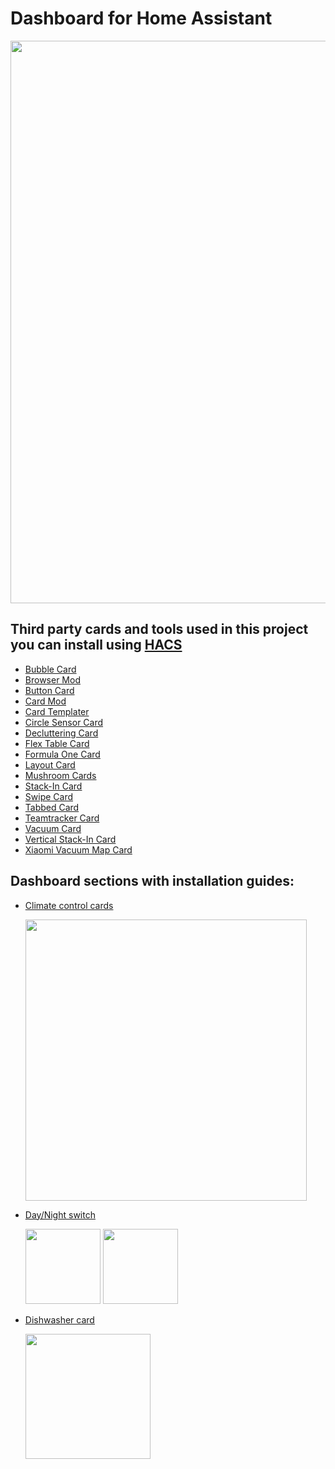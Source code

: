 # Dashboard for Home Assistant

<img src="https://github.com/user-attachments/assets/ffbfe8f6-f214-4dce-9a00-8848d68b2548" width="900">

## Third party cards and tools used in this project you can install using [HACS](https://www.hacs.xyz/)

- [Bubble Card](https://github.com/Cyberjunky/Home-Assistant-Lovelace-Bubble-Card)
- [Browser Mod](https://github.com/thomasloven/hass-browser_mod)
- [Button Card](https://github.com/custom-cards/button-card)
- [Card Mod](https://github.com/thomasloven/lovelace-card-mod)
- [Card Templater](https://github.com/gadgetchnnel/lovelace-card-templater)
- [Circle Sensor Card](https://github.com/custom-cards/circle-sensor-card)
- [Decluttering Card](https://github.com/custom-cards/decluttering-card)
- [Flex Table Card](https://github.com/custom-cards/flex-table-card)
- [Formula One Card](https://github.com/marcokreeft87/formulaone-card)
- [Layout Card](https://github.com/thomasloven/lovelace-layout-card)
- [Mushroom Cards](https://github.com/piitaya/lovelace-mushroom)
- [Stack-In Card](https://github.com/custom-cards/stack-in-card)
- [Swipe Card](https://github.com/bramkragten/swipe-card)
- [Tabbed Card](https://github.com/kinghat/tabbed-card)
- [Teamtracker Card](https://github.com/vasqued2/ha-teamtracker-card)
- [Vacuum Card](https://github.com/denysdovhan/vacuum-card)
- [Vertical Stack-In Card](https://github.com/ofekashery/vertical-stack-in-card)
- [Xiaomi Vacuum Map Card](https://github.com/PiotrMachowski/lovelace-xiaomi-vacuum-map-card)

## Dashboard sections with installation guides:
 - [Climate control cards](/Climate%20cards)
   
   <img src="https://github.com/user-attachments/assets/413c74bd-b94c-4a16-a209-91578f4573b4" width="450">
   
 - [Day/Night switch](/Day_Night%20switch)

    <img src="https://github.com/user-attachments/assets/f27f3124-8cce-41bd-a113-8a4e592cf66e" width="120">
    <img src="https://github.com/user-attachments/assets/15f7c9b7-4b8f-44db-a6a1-51d01bd8be49" width="120">
    
 - [Dishwasher card](/Dishwasher)

    <img src="https://github.com/user-attachments/assets/1ca234a4-62fc-4b16-9b3c-e2ce0f7b13bf" width="200">

